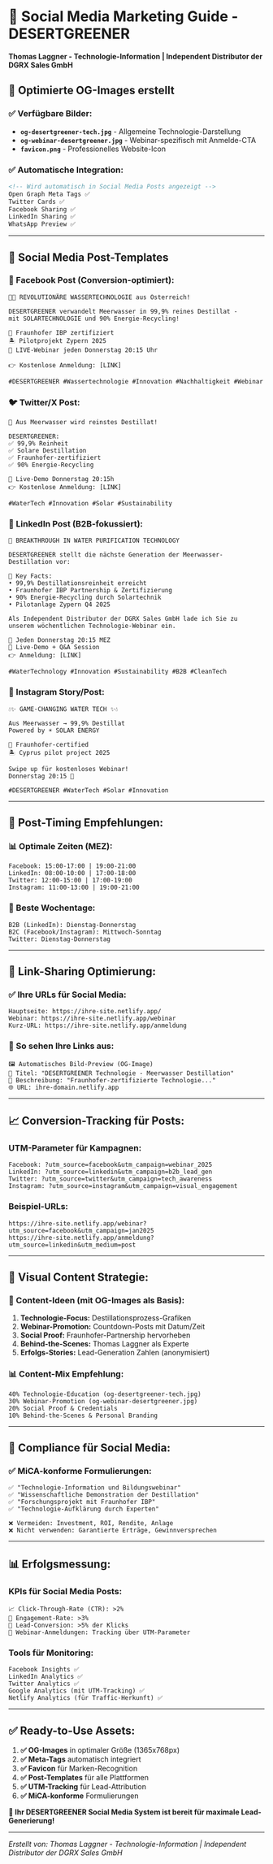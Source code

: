 # 📱 Social Media Marketing Guide - DESERTGREENER

**Thomas Laggner - Technologie-Information | Independent Distributor der DGRX Sales GmbH**

## 🎨 **Optimierte OG-Images erstellt**

### ✅ **Verfügbare Bilder:**
- **`og-desertgreener-tech.jpg`** - Allgemeine Technologie-Darstellung
- **`og-webinar-desertgreener.jpg`** - Webinar-spezifisch mit Anmelde-CTA
- **`favicon.png`** - Professionelles Website-Icon

### ✅ **Automatische Integration:**
```html
<!-- Wird automatisch in Social Media Posts angezeigt -->
Open Graph Meta Tags ✅
Twitter Cards ✅
Facebook Sharing ✅
LinkedIn Sharing ✅
WhatsApp Preview ✅
```

---

## 🚀 **Social Media Post-Templates**

### **📘 Facebook Post (Conversion-optimiert):**

```
🌊💧 REVOLUTIONÄRE WASSERTECHNOLOGIE aus Österreich!

DESERTGREENER verwandelt Meerwasser in 99,9% reines Destillat - 
mit SOLARTECHNOLOGIE und 90% Energie-Recycling! 

🔬 Fraunhofer IBP zertifiziert
🏝️ Pilotprojekt Zypern 2025
🎯 LIVE-Webinar jeden Donnerstag 20:15 Uhr

👉 Kostenlose Anmeldung: [LINK]

#DESERTGREENER #Wassertechnologie #Innovation #Nachhaltigkeit #Webinar
```

### **🐦 Twitter/X Post:**

```
🌊 Aus Meerwasser wird reinstes Destillat! 

DESERTGREENER: 
✅ 99,9% Reinheit
✅ Solare Destillation  
✅ Fraunhofer-zertifiziert
✅ 90% Energie-Recycling

🎯 Live-Demo Donnerstag 20:15h
👉 Kostenlose Anmeldung: [LINK]

#WaterTech #Innovation #Solar #Sustainability
```

### **💼 LinkedIn Post (B2B-fokussiert):**

```
🔬 BREAKTHROUGH IN WATER PURIFICATION TECHNOLOGY

DESERTGREENER stellt die nächste Generation der Meerwasser-Destillation vor:

🎯 Key Facts:
• 99,9% Destillationsreinheit erreicht
• Fraunhofer IBP Partnership & Zertifizierung  
• 90% Energie-Recycling durch Solartechnik
• Pilotanlage Zypern Q4 2025

Als Independent Distributor der DGRX Sales GmbH lade ich Sie zu unserem wöchentlichen Technologie-Webinar ein.

📅 Jeden Donnerstag 20:15 MEZ
🎯 Live-Demo + Q&A Session
👉 Anmeldung: [LINK]

#WaterTechnology #Innovation #Sustainability #B2B #CleanTech
```

### **📸 Instagram Story/Post:**

```
💧✨ GAME-CHANGING WATER TECH ✨💧

Aus Meerwasser → 99,9% Destillat
Powered by ☀️ SOLAR ENERGY

🔬 Fraunhofer-certified
🏝️ Cyprus pilot project 2025

Swipe up für kostenloses Webinar! 
Donnerstag 20:15 🎯

#DESERTGREENER #WaterTech #Solar #Innovation
```

---

## 🎯 **Post-Timing Empfehlungen:**

### **📊 Optimale Zeiten (MEZ):**
```
Facebook: 15:00-17:00 | 19:00-21:00
LinkedIn: 08:00-10:00 | 17:00-18:00  
Twitter: 12:00-15:00 | 17:00-19:00
Instagram: 11:00-13:00 | 19:00-21:00
```

### **📅 Beste Wochentage:**
```
B2B (LinkedIn): Dienstag-Donnerstag
B2C (Facebook/Instagram): Mittwoch-Sonntag
Twitter: Dienstag-Donnerstag
```

---

## 🔗 **Link-Sharing Optimierung:**

### **✅ Ihre URLs für Social Media:**
```
Hauptseite: https://ihre-site.netlify.app/
Webinar: https://ihre-site.netlify.app/webinar
Kurz-URL: https://ihre-site.netlify.app/anmeldung
```

### **📱 So sehen Ihre Links aus:**
```
🖼️ Automatisches Bild-Preview (OG-Image)
📝 Titel: "DESERTGREENER Technologie - Meerwasser Destillation"
📄 Beschreibung: "Fraunhofer-zertifizierte Technologie..."
🌐 URL: ihre-domain.netlify.app
```

---

## 📈 **Conversion-Tracking für Posts:**

### **UTM-Parameter für Kampagnen:**
```
Facebook: ?utm_source=facebook&utm_campaign=webinar_2025
LinkedIn: ?utm_source=linkedin&utm_campaign=b2b_lead_gen
Twitter: ?utm_source=twitter&utm_campaign=tech_awareness
Instagram: ?utm_source=instagram&utm_campaign=visual_engagement
```

### **Beispiel-URLs:**
```
https://ihre-site.netlify.app/webinar?utm_source=facebook&utm_campaign=jan2025
https://ihre-site.netlify.app/anmeldung?utm_source=linkedin&utm_medium=post
```

---

## 🎨 **Visual Content Strategie:**

### **📸 Content-Ideen (mit OG-Images als Basis):**
1. **Technologie-Focus:** Destillationsprozess-Grafiken
2. **Webinar-Promotion:** Countdown-Posts mit Datum/Zeit
3. **Social Proof:** Fraunhofer-Partnership hervorheben
4. **Behind-the-Scenes:** Thomas Laggner als Experte
5. **Erfolgs-Stories:** Lead-Generation Zahlen (anonymisiert)

### **📊 Content-Mix Empfehlung:**
```
40% Technologie-Education (og-desertgreener-tech.jpg)
30% Webinar-Promotion (og-webinar-desertgreener.jpg)  
20% Social Proof & Credentials
10% Behind-the-Scenes & Personal Branding
```

---

## 🚨 **Compliance für Social Media:**

### **✅ MiCA-konforme Formulierungen:**
```
✅ "Technologie-Information und Bildungswebinar"
✅ "Wissenschaftliche Demonstration der Destillation"
✅ "Forschungsprojekt mit Fraunhofer IBP"
✅ "Technologie-Aufklärung durch Experten"

❌ Vermeiden: Investment, ROI, Rendite, Anlage
❌ Nicht verwenden: Garantierte Erträge, Gewinnversprechen
```

---

## 📊 **Erfolgsmessung:**

### **KPIs für Social Media Posts:**
```
📈 Click-Through-Rate (CTR): >2%
👥 Engagement-Rate: >3%
🎯 Lead-Conversion: >5% der Klicks
📧 Webinar-Anmeldungen: Tracking über UTM-Parameter
```

### **Tools für Monitoring:**
```
Facebook Insights ✅
LinkedIn Analytics ✅  
Twitter Analytics ✅
Google Analytics (mit UTM-Tracking) ✅
Netlify Analytics (für Traffic-Herkunft) ✅
```

---

## ✅ **Ready-to-Use Assets:**

1. **✅ OG-Images** in optimaler Größe (1365x768px)
2. **✅ Meta-Tags** automatisch integriert  
3. **✅ Favicon** für Marken-Recognition
4. **✅ Post-Templates** für alle Plattformen
5. **✅ UTM-Tracking** für Lead-Attribution
6. **✅ MiCA-konforme** Formulierungen

**🚀 Ihr DESERTGREENER Social Media System ist bereit für maximale Lead-Generierung!**

---

*Erstellt von: Thomas Laggner - Technologie-Information | Independent Distributor der DGRX Sales GmbH*